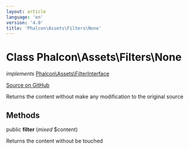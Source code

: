 ```yaml
---
layout: article
language: 'en'
version: '4.0'
title: 'Phalcon\Assets\Filters\None'
---
```

# Class **Phalcon\Assets\Filters\None**

*implements* [Phalcon\Assets\FilterInterface](/4.0/en/api/Phalcon_Assets_FilterInterface)

<a href="https://github.com/phalcon/cphalcon/tree/v4.0.0/phalcon/assets/filters/none.zep" class="btn btn-default btn-sm">Source on GitHub</a>

Returns the content without make any modification to the original source


## Methods
public  **filter** (*mixed* $content)

Returns the content without be touched



